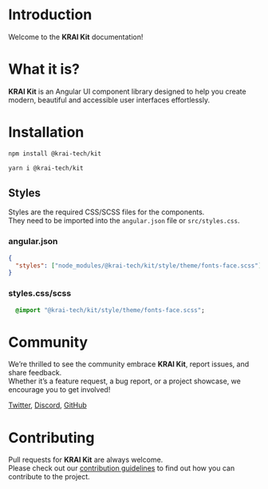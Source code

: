 # Introduction
Welcome to the **KRAI Kit** documentation!

# What it is?

**KRAI Kit** is an Angular UI component library designed to help you create modern, beautiful and accessible user interfaces effortlessly.

# Installation

```bash
npm install @krai-tech/kit
```

```bash
yarn i @krai-tech/kit
```

## Styles

Styles are the required CSS/SCSS files for the components. <br>
They need to be imported into the `angular.json` file or `src/styles.css`.

### angular.json

```json
{
  "styles": ["node_modules/@krai-tech/kit/style/theme/fonts-face.scss"]
}
```

### styles.css/scss

```sass
  @import "@krai-tech/kit/style/theme/fonts-face.scss";
```

# Community

We’re thrilled to see the community embrace **KRAI Kit**, report issues, and share feedback. <br>
Whether it’s a feature request, a bug report, or a project showcase, we encourage you to get involved!

[Twitter](https://x.com), [Discord](https://discord.com/), [GitHub](https://github.com/krai-tech/krai-kit/blob/alpha/CONTRIBUTING)

# Contributing

Pull requests for **KRAI Kit** are always welcome. <br>
Please check out our [contribution guidelines](https://github.com/krai-tech/krai-kit/blob/alpha/CONTRIBUTING) to find out how you can contribute to the project.
